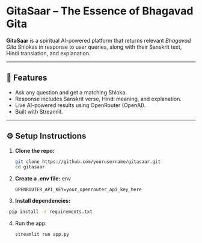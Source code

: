 # GitaSaar – The Essence of Bhagavad Gita

**GitaSaar** is a spiritual AI-powered platform that returns relevant *Bhagavad Gita* Shlokas in response to user queries, along with their Sanskrit text, Hindi translation, and explanation.

---

## 🚀 Features

- Ask any question and get a matching Shloka.
- Response includes Sanskrit verse, Hindi meaning, and explanation.
- Live AI-powered results using OpenRouter (OpenAI).
- Built with Streamlit.

---

## ⚙️ Setup Instructions

1. **Clone the repo:**
   ```bash
   git clone https://github.com/yourusername/gitasaar.git
   cd gitasaar
   ```

2. **Create a .env file:**
   env
   ```
   OPENROUTER_API_KEY=your_openrouter_api_key_here
   ```

3. **Install dependencies:**
  ```bash
   pip install -r requirements.txt
   ```

4. Run the app:
   ```bash
   streamlit run app.py
   ```
